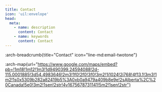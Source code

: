 ```yaml
---
title: Contact
icon: 'uil:envelope'
head:
  meta:
    - name: description
      content: Contact
    - name: keywords
      content: Contact
---
```


:arch-breadcrumb{title="Contact" icon="line-md:email-twotone"}

:arch-map{url="https://www.google.com/maps/embed?pb=!1m18!1m12!1m3!1d9490399.24594088!2d-115.0001885!3d54.4983646!2m3!1f0!2f0!3f0!3m2!1i1024!2i768!4f13.1!3m3!1m2!1s0x5309b282a82419b5%3A0xb0a9479a409b8e9e!2sAlberta%2C%20Canada!5e0!3m2!1sen!2str!4v1675678731141!5m2!1sen!2str"}

<!-- 
// TODO: make map based on lat and lng ex:
// :arch-map{lat="56.391958853678524" lng="-115.17422879424478"}
-->
